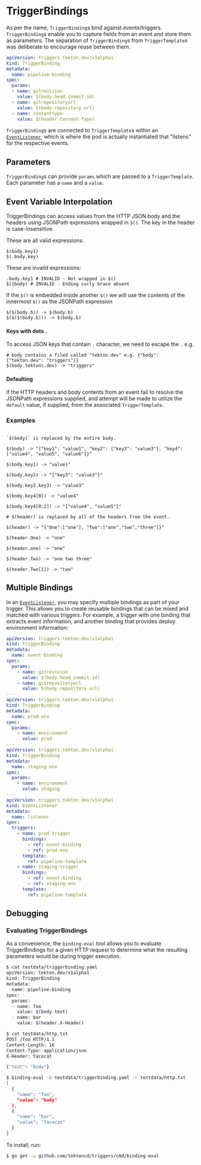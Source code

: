 <!--
---
linkTitle: "Trigger Bindings"
weight: 4
---
-->
# TriggerBindings

As per the name, `TriggerBinding`s bind against events/triggers.
`TriggerBinding`s enable you to capture fields from an event and store them as
parameters. The separation of `TriggerBinding`s from `TriggerTemplate`s was
deliberate to encourage reuse between them.

<!-- FILE: examples/triggerbindings/triggerbinding.yaml -->
```YAML
apiVersion: triggers.tekton.dev/v1alpha1
kind: TriggerBinding
metadata:
  name: pipeline-binding
spec:
  params:
  - name: gitrevision
    value: $(body.head_commit.id)
  - name: gitrepositoryurl
    value: $(body.repository.url)
  - name: contenttype
    value: $(header.Content-Type)
```


`TriggerBinding`s are connected to `TriggerTemplate`s within an
[`EventListener`](eventlisteners.md), which is where the pod is actually
instantiated that "listens" for the respective events.

## Parameters

`TriggerBinding`s can provide `params` which are passed to a `TriggerTemplate`.
Each parameter has a `name` and a `value`.

## Event Variable Interpolation

TriggerBindings can access values from the HTTP JSON body and the headers using
JSONPath expressions wrapped in `$()`. The key in the header is
case-insensitive.

These are all valid expressions:

```shell
$(body.key1)
$(.body.key)
```

These are invalid expressions:

```shell
.body.key1 # INVALID - Not wrapped in $()
$({body) # INVALID - Ending curly brace absent
```

If the `$()` is embedded inside another `$()` we will use the contents of the
innermost `$()` as the JSONPath expression

```shell script
$($(body.b)) -> $(body.b)
$($($(body.b))) -> $(body.b)
```

#### Keys with dots `.`

To access JSON keys that contain `.` character, we need to escape the `.` e.g.

```shell script
# body contains a filed called "tekton.dev" e.g. {"body": {"tekton.dev": "triggers"}}
$(body.tekton\.dev) -> "triggers"
```

#### Defaulting

If the HTTP headers and body contents from an event fail to resolve the JSONPath expressions supplied, 
and attempt will be made to utilize the `default` value, if supplied, from the associated `TriggerTemplate`. 

### Examples

```shell

`$(body)` is replaced by the entire body.

$(body) -> "{"key1": "value1", "key2": {"key3": "value3"}, "key4": ["value4", "value5", "value6"]}"

$(body.key1) -> "value1"

$(body.key2) -> "{"key3": "value3"}"

$(body.key2.key3) -> "value3"

$(body.key4[0]) -> "value4"

$(body.key4[0:2]) -> "{"value4", "value5"}"

# $(header) is replaced by all of the headers from the event.

$(header) -> "{"One":["one"], "Two":["one","two","three"]}"

$(header.One) -> "one"

$(header.one) -> "one"

$(header.Two) -> "one two three"

$(header.Two[1]) -> "two"
```

## Multiple Bindings

In an [`EventListener`](eventlisteners.md), you may specify multiple bindings as
part of your trigger. This allows you to create reusable bindings that can be
mixed and matched with various triggers. For example, a trigger with one binding
that extracts event information, and another binding that provides deploy
environment information:

```yaml
apiVersion: triggers.tekton.dev/v1alpha1
kind: TriggerBinding
metadata:
  name: event-binding
spec:
  params:
    - name: gitrevision
      value: $(body.head_commit.id)
    - name: gitrepositoryurl
      value: $(body.repository.url)
---
apiVersion: triggers.tekton.dev/v1alpha1
kind: TriggerBinding
metadata:
  name: prod-env
spec:
  params:
    - name: environment
      value: prod
---
apiVersion: triggers.tekton.dev/v1alpha1
kind: TriggerBinding
metadata:
  name: staging-env
spec:
  params:
    - name: environment
      value: staging
---
apiVersion: triggers.tekton.dev/v1alpha1
kind: EventListener
metadata:
  name: listener
spec:
  triggers:
    - name: prod-trigger
      bindings:
        - ref: event-binding
        - ref: prod-env
      template:
        ref: pipeline-template
    - name: staging-trigger
      bindings:
        - ref: event-binding
        - ref: staging-env
      template:
        ref: pipeline-template
```

## Debugging

### Evaluating TriggerBindings

As a convenience, the `binding-eval` tool allows you to evaluate TriggerBindings
for a given HTTP request to determine what the resulting parameters would be
during trigger execution.

```sh
$ cat testdata/triggerbinding.yaml
apiVersion: tekton.dev/v1alpha1
kind: TriggerBinding
metadata:
  name: pipeline-binding
spec:
  params:
  - name: foo
    value: $(body.test)
  - name: bar
    value: $(header.X-Header)

$ cat testdata/http.txt
POST /foo HTTP/1.1
Content-Length: 16
Content-Type: application/json
X-Header: tacocat

{"test": "body"}

$ binding-eval -b testdata/triggerbinding.yaml -r testdata/http.txt
[
  {
    "name": "foo",
    "value": "body"
  },
  {
    "name": "bar",
    "value": "tacocat"
  }
]
```

To install, run:

```sh
$ go get -u github.com/tektoncd/triggers/cmd/binding-eval
```
